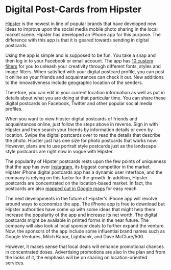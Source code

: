# Digital Post-Cards from Hipster

<a href="http://www.hipster.com/">Hipster</a> is the newest in line of popular brands that have developed new ideas to improve upon the social media mobile photo sharing in the local market scene. Hipster has developed an iPhone app for this purpose. The difference with this app is that it is geared towards sending in digital postcards. 

Using the app is simple and is supposed to be fun. You take a snap and then log in to your Facebook or email account. The app has <a href="http://itunes.apple.com/md/app/hipster/id461983020?mt=8">10 custom filters</a> for you to unleash your creativity through different fonts, styles and image filters. When satisfied with your digital postcard profile, you can post it online so your friends and acquaintances can check it out. New additions to the innovativeness include geographic location of the senders.

Therefore, you can edit in your current location information as well as put in details about what you are doing at that particular time. You can share these digital postcards on Facebook, Twitter and other popular social media profiles.

When you want to view hipster digital postcards of friends and acquaintances online, just follow the steps above in reverse. Sign in with Hipster and then search your friends by information details or even by location. Swipe the digital postcards over to read the details that describe the photo. Hipster just has one size for photo postcards that works now. However, plans are to use portrait style postcards just as the landscape style postcards are right now in vogue with Hipster. 

The popularity of Hipster postcards rests upon the few points of uniqueness that the app has over <a href="http://instagram.com/">Instagram</a>, its biggest competitor in the market. Hipster iPhone digital postcards app has a dynamic user interface, and the company is relying on this factor for the growth. In addition, Hipster postcards are concentrated on the location-based market. In fact, the postcards are also <a href="http://allthingsd.com/20111005/hipster-app-gives-digital-postcards-a-spot-on-the-map/">mapped out in Google maps</a> for easy reach. 

The next developments in the future of Hipster's iPhone app will revolve around ways to economize the app. The iPhone app is free to download but Hipster authorities have come up with some ideas that might help them increase the popularity of the app and increase its net worth. The digital postcards might be available in printed forms in the near future. The company will also look at local sponsor deals to further expand the venture. Now, the sponsors of the app include some influential brand names such as Google Ventures, Mitch Kapor, Lightbank, and Dave McClure/500. 

However, it makes sense that local deals will enhance promotional chances in concentrated doses. Advertising promotions are also in the plan and from the looks of it, the emphasis will be on sharing on location-oriented services.
